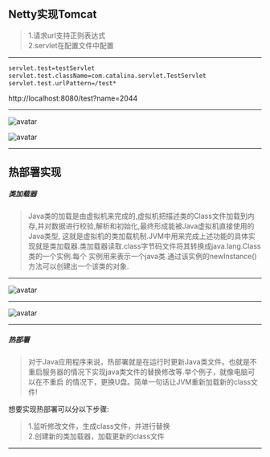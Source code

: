 ## Netty实现Tomcat
> 1.请求url支持正则表达式  
> 2.servlet在配置文件中配置  

---
```html
servlet.test=testServlet
servlet.test.className=com.catalina.servlet.TestServlet
servlet.test.urlPattern=/test*
```

http://localhost:8080/test?name=2044   

---

![avatar](https://raw.githubusercontent.com/chenxingxing6/sourcecode/master/code-netty-tomcat/img/1.jpg)    

![avatar](https://raw.githubusercontent.com/chenxingxing6/sourcecode/master/code-netty-tomcat/img/2.jpg)    

---
## 热部署实现
##### 类加载器
> Java类的加载是由虚拟机来完成的,虚拟机把描述类的Class文件加载到内存,并对数据进行校验,解析和初始化,最终形成能被Java虚拟机直接使用的Java类型,
这就是虚拟机的类加载机制.JVM中用来完成上述功能的具体实现就是类加载器.类加载器读取.class字节码文件将其转换成java.lang.Class类的一个实例.每个
实例用来表示一个java类.通过该实例的newInstance()方法可以创建出一个该类的对象.

---
  
![avatar](https://raw.githubusercontent.com/chenxingxing6/sourcecode/master/code-netty-tomcat/img/3.png)    

---
![avatar](https://raw.githubusercontent.com/chenxingxing6/sourcecode/master/code-netty-tomcat/img/4.png)    

---
##### 热部署
> 对于Java应用程序来说，热部署就是在运行时更新Java类文件。也就是不重启服务器的情况下实现java类文件的替换修改等.举个例子，就像电脑可以在不重启
的情况下，更换U盘。简单一句话让JVM重新加载新的class文件!

想要实现热部署可以分以下步骤:
> 1.监听修改文件，生成class文件，并进行替换  
> 2.创建新的类加载器，加载更新的class文件

---



